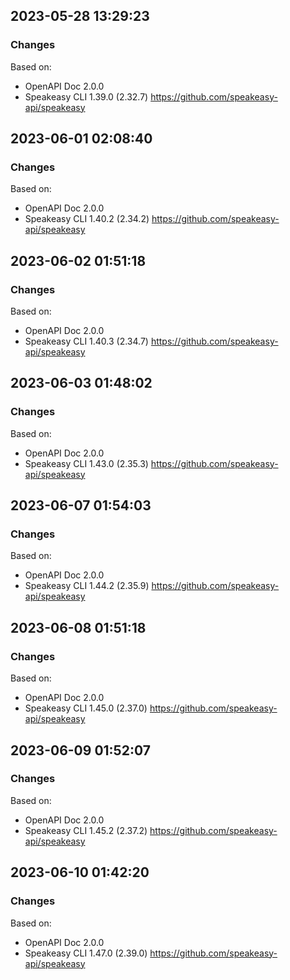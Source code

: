 

## 2023-05-28 13:29:23
### Changes
Based on:
- OpenAPI Doc 2.0.0 
- Speakeasy CLI 1.39.0 (2.32.7) https://github.com/speakeasy-api/speakeasy

## 2023-06-01 02:08:40
### Changes
Based on:
- OpenAPI Doc 2.0.0 
- Speakeasy CLI 1.40.2 (2.34.2) https://github.com/speakeasy-api/speakeasy

## 2023-06-02 01:51:18
### Changes
Based on:
- OpenAPI Doc 2.0.0 
- Speakeasy CLI 1.40.3 (2.34.7) https://github.com/speakeasy-api/speakeasy

## 2023-06-03 01:48:02
### Changes
Based on:
- OpenAPI Doc 2.0.0 
- Speakeasy CLI 1.43.0 (2.35.3) https://github.com/speakeasy-api/speakeasy

## 2023-06-07 01:54:03
### Changes
Based on:
- OpenAPI Doc 2.0.0 
- Speakeasy CLI 1.44.2 (2.35.9) https://github.com/speakeasy-api/speakeasy

## 2023-06-08 01:51:18
### Changes
Based on:
- OpenAPI Doc 2.0.0 
- Speakeasy CLI 1.45.0 (2.37.0) https://github.com/speakeasy-api/speakeasy

## 2023-06-09 01:52:07
### Changes
Based on:
- OpenAPI Doc 2.0.0 
- Speakeasy CLI 1.45.2 (2.37.2) https://github.com/speakeasy-api/speakeasy

## 2023-06-10 01:42:20
### Changes
Based on:
- OpenAPI Doc 2.0.0 
- Speakeasy CLI 1.47.0 (2.39.0) https://github.com/speakeasy-api/speakeasy